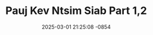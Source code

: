 ---
layout: movie-video-data
date: 2025-03-01 21:25:08 -0854
categories: movie

# Site Attributes
title: "Pauj Kev Ntsim Siab Part 1,2"
permalink: "/movie/Pauj_Kev_Ntsim_Siab_Part_1,2"

# Movie Attributes
synopsis: "Daim movie pauj kev ntsim siab no yog ib daum ua txog ib cov neeg phem uas tau tuaj tsim kev kub ntxhov rau peb cov neeg hmoob lawv muab  peb tej menyuam ntes coj mus tsim txom kom lub neej tom ntej thiaj li ua raws li lawv tsis tas li xwb yog lawv paub tias peb hmoob leej twg yog tus uas muaj peev xwm, lawv yuav tsum muab raws tua kom tuag, yog li ntawv pauj kev ntsim siab thiaj yog ib qhov kev ncaj ncees uas peb hmoob yuav tsum tau ua lawv thiaj paub tias peb hmoob muaj peev xwm thiab. xyoo no daim movie no yog ib daim uas ua tau zoo thiab nqis peev nyav tshaj plaws ntawm peb hmoob txhua txhua zaj yog leej twg tsis tau saib yuav khuv xim mus tag ib sim. "
producer: "Kou Thao"
director: "Kou Thao"
writer: ""
video_link: "https://youtu.be/V2FHB9IChxo?si=LLAkrd9-TcvXpcdZ"
genre: "Action Historical"
year: "2009"
release_type: "DVD"
storage: "Center for Hmong Studies"
thumbnail: "/assets/images/movie_thumbnails/Pauj Kev Ntsim Siab Part 1,2.jpeg"
publishing_company: "Hmong Media Production"

# Sequels + Parts
base_movie: ""
total_parts: 0
sequel: ""

# Movie Cast
cast:
- name: "Txhaj Hawj"
- name: "Ntxwm Lauj"
- name: "Paj Thoj"
---